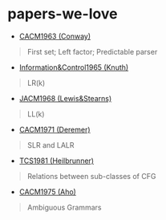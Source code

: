 # papers-we-love

- [CACM1963 (Conway)]()
> First set; Left factor; Predictable parser

- [Information&Control1965 (Knuth)]()
> LR(k)

- [JACM1968 (Lewis&Stearns)]()
> LL(k)

- [CACM1971 (Deremer)]()
> SLR and LALR

- [TCS1981 (Heilbrunner)]()
> Relations between sub-classes of CFG

- [CACM1975 (Aho)]()
> Ambiguous Grammars